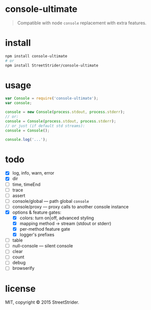 # console-ultimate

> Compatible with node `console` replacement with extra features.

# install
```sh
npm install console-ultimate
# or
npm install StreetStrider/console-ultimate
```

# usage
```javascript
var Console = require('console-ultimate');
var console;

console = new Console(process.stdout, process.stderr);
// or:
console = Console(process.stdout, process.stderr);
// or just (if default std streams):
console = Console();

console.log('...');
```

# todo

* [x] log, info, warn, error
* [x] dir
* [ ] time, timeEnd
* [ ] trace
* [ ] assert
* [ ] console/global — path global `console`
* [ ] console/proxy — proxy calls to another console instance
* [x] options & feature gates:
  * [x] colors: turn on|off, advanced styling
  * [x] mapping method → stream (stdout or stderr)
  * [x] per-method feature gate
  * [x] logger's prefixes
* [ ] table
* [ ] null-console — silent console
* [ ] clear
* [ ] count
* [ ] debug
* [ ] browserify

# license
MIT, copyright © 2015 StreetStrider.
